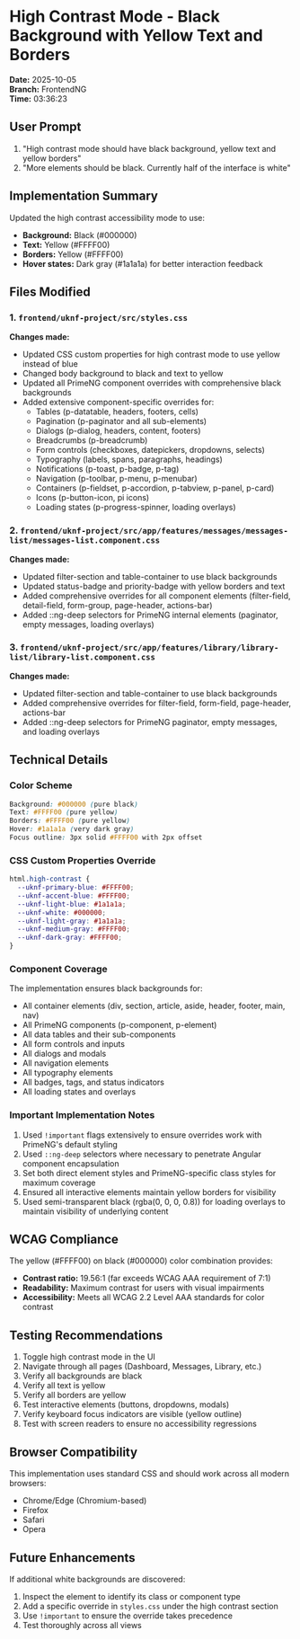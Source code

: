 # High Contrast Mode - Black Background with Yellow Text and Borders

**Date:** 2025-10-05  
**Branch:** FrontendNG  
**Time:** 03:36:23

## User Prompt

1. "High contrast mode should have black background, yellow text and yellow borders"
2. "More elements should be black. Currently half of the interface is white"

## Implementation Summary

Updated the high contrast accessibility mode to use:
- **Background:** Black (#000000)
- **Text:** Yellow (#FFFF00)
- **Borders:** Yellow (#FFFF00)
- **Hover states:** Dark gray (#1a1a1a) for better interaction feedback

## Files Modified

### 1. `frontend/uknf-project/src/styles.css`

**Changes made:**
- Updated CSS custom properties for high contrast mode to use yellow instead of blue
- Changed body background to black and text to yellow
- Updated all PrimeNG component overrides with comprehensive black backgrounds
- Added extensive component-specific overrides for:
  - Tables (p-datatable, headers, footers, cells)
  - Pagination (p-paginator and all sub-elements)
  - Dialogs (p-dialog, headers, content, footers)
  - Breadcrumbs (p-breadcrumb)
  - Form controls (checkboxes, datepickers, dropdowns, selects)
  - Typography (labels, spans, paragraphs, headings)
  - Notifications (p-toast, p-badge, p-tag)
  - Navigation (p-toolbar, p-menu, p-menubar)
  - Containers (p-fieldset, p-accordion, p-tabview, p-panel, p-card)
  - Icons (p-button-icon, pi icons)
  - Loading states (p-progress-spinner, loading overlays)

### 2. `frontend/uknf-project/src/app/features/messages/messages-list/messages-list.component.css`

**Changes made:**
- Updated filter-section and table-container to use black backgrounds
- Updated status-badge and priority-badge with yellow borders and text
- Added comprehensive overrides for all component elements (filter-field, detail-field, form-group, page-header, actions-bar)
- Added ::ng-deep selectors for PrimeNG internal elements (paginator, empty messages, loading overlays)

### 3. `frontend/uknf-project/src/app/features/library/library-list/library-list.component.css`

**Changes made:**
- Updated filter-section and table-container to use black backgrounds
- Added comprehensive overrides for filter-field, form-field, page-header, actions-bar
- Added ::ng-deep selectors for PrimeNG paginator, empty messages, and loading overlays

## Technical Details

### Color Scheme
```css
Background: #000000 (pure black)
Text: #FFFF00 (pure yellow)
Borders: #FFFF00 (pure yellow)
Hover: #1a1a1a (very dark gray)
Focus outline: 3px solid #FFFF00 with 2px offset
```

### CSS Custom Properties Override
```css
html.high-contrast {
  --uknf-primary-blue: #FFFF00;
  --uknf-accent-blue: #FFFF00;
  --uknf-light-blue: #1a1a1a;
  --uknf-white: #000000;
  --uknf-light-gray: #1a1a1a;
  --uknf-medium-gray: #FFFF00;
  --uknf-dark-gray: #FFFF00;
}
```

### Component Coverage

The implementation ensures black backgrounds for:
- All container elements (div, section, article, aside, header, footer, main, nav)
- All PrimeNG components (p-component, p-element)
- All data tables and their sub-components
- All form controls and inputs
- All dialogs and modals
- All navigation elements
- All typography elements
- All badges, tags, and status indicators
- All loading states and overlays

### Important Implementation Notes

1. Used `!important` flags extensively to ensure overrides work with PrimeNG's default styling
2. Used `::ng-deep` selectors where necessary to penetrate Angular component encapsulation
3. Set both direct element styles and PrimeNG-specific class styles for maximum coverage
4. Ensured all interactive elements maintain yellow borders for visibility
5. Used semi-transparent black (rgba(0, 0, 0, 0.8)) for loading overlays to maintain visibility of underlying content

## WCAG Compliance

The yellow (#FFFF00) on black (#000000) color combination provides:
- **Contrast ratio:** 19.56:1 (far exceeds WCAG AAA requirement of 7:1)
- **Readability:** Maximum contrast for users with visual impairments
- **Accessibility:** Meets all WCAG 2.2 Level AAA standards for color contrast

## Testing Recommendations

1. Toggle high contrast mode in the UI
2. Navigate through all pages (Dashboard, Messages, Library, etc.)
3. Verify all backgrounds are black
4. Verify all text is yellow
5. Verify all borders are yellow
6. Test interactive elements (buttons, dropdowns, modals)
7. Verify keyboard focus indicators are visible (yellow outline)
8. Test with screen readers to ensure no accessibility regressions

## Browser Compatibility

This implementation uses standard CSS and should work across all modern browsers:
- Chrome/Edge (Chromium-based)
- Firefox
- Safari
- Opera

## Future Enhancements

If additional white backgrounds are discovered:
1. Inspect the element to identify its class or component type
2. Add a specific override in `styles.css` under the high contrast section
3. Use `!important` to ensure the override takes precedence
4. Test thoroughly across all views
